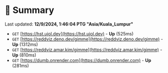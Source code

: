 # 📖 Summary
Last updated: **12/9/2024, 1:46:04 PTG "Asia/Kuala_Lumpur"**

- `GET` [https://hst.ujol.dev](https://hst.ujol.dev) - **Up** (525ms)
- `GET` [https://reddviz.deno.dev/gimme](https://reddviz.deno.dev/gimme) - **Up** (1312ms)
- `GET` [https://reddviz.amar.kim/gimme](https://reddviz.amar.kim/gimme) - **Up** (810ms)
- `GET` [https://dumb.onrender.com](https://dumb.onrender.com) - **Up** (281ms)
